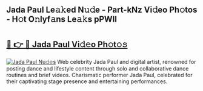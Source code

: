 ## Jada Paul Le𝚊𝚔ed N𝚞𝚍e - Part-kNz Vi𝚍eo Ph𝚘tos - H𝚘t O𝚗lyf𝚊ns Le𝚊𝚔s pPWIl

# <h2><a href="http://hf4h46.feru.top/?c=Jada+Paul">🔗 👉 🔴 Jada Paul Vi𝚍𝚎o Ph𝚘t𝚘𝚜</a></h2>

[![Jada Paul Nu𝚍𝚎s](https://i.imgur.com/0TWrTi3.gif)](http://hf4h46.feru.top/?c=Jada+Paul)
Web celebrity Jada Paul and digital artist, renowned for posting dance and lifestyle content through solo and collaborative dance routines and brief videos. Charismatic performer Jada Paul, celebrated for their captivating stage presence and entertaining performances. 
